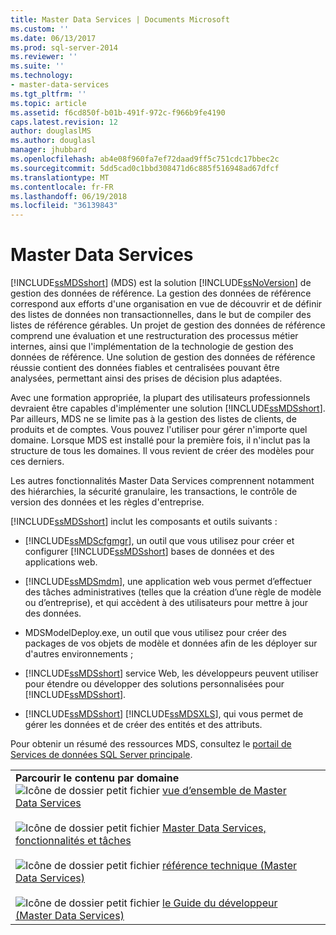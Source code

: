 ```yaml
---
title: Master Data Services | Documents Microsoft
ms.custom: ''
ms.date: 06/13/2017
ms.prod: sql-server-2014
ms.reviewer: ''
ms.suite: ''
ms.technology:
- master-data-services
ms.tgt_pltfrm: ''
ms.topic: article
ms.assetid: f6cd850f-b01b-491f-972c-f966b9fe4190
caps.latest.revision: 12
author: douglaslMS
ms.author: douglasl
manager: jhubbard
ms.openlocfilehash: ab4e08f960fa7ef72daad9ff5c751cdc17bbec2c
ms.sourcegitcommit: 5dd5cad0c1bbd308471d6c885f516948ad67dfcf
ms.translationtype: MT
ms.contentlocale: fr-FR
ms.lasthandoff: 06/19/2018
ms.locfileid: "36139843"
---
```

# <a name="master-data-services"></a>Master Data Services
  [!INCLUDE[ssMDSshort](../includes/ssmdsshort-md.md)] (MDS) est la solution [!INCLUDE[ssNoVersion](../includes/ssnoversion-md.md)] de gestion des données de référence. La gestion des données de référence correspond aux efforts d'une organisation en vue de découvrir et de définir des listes de données non transactionnelles, dans le but de compiler des listes de référence gérables. Un projet de gestion des données de référence comprend une évaluation et une restructuration des processus métier internes, ainsi que l'implémentation de la technologie de gestion des données de référence. Une solution de gestion des données de référence réussie contient des données fiables et centralisées pouvant être analysées, permettant ainsi des prises de décision plus adaptées.  
  
 Avec une formation appropriée, la plupart des utilisateurs professionnels devraient être capables d'implémenter une solution [!INCLUDE[ssMDSshort](../includes/ssmdsshort-md.md)]. Par ailleurs, MDS ne se limite pas à la gestion des listes de clients, de produits et de comptes. Vous pouvez l'utiliser pour gérer n'importe quel domaine. Lorsque MDS est installé pour la première fois, il n'inclut pas la structure de tous les domaines. Il vous revient de créer des modèles pour ces derniers.  
  
 Les autres fonctionnalités Master Data Services comprennent notamment des hiérarchies, la sécurité granulaire, les transactions, le contrôle de version des données et les règles d'entreprise.  
  
 [!INCLUDE[ssMDSshort](../includes/ssmdsshort-md.md)] inclut les composants et outils suivants :  
  
-   [!INCLUDE[ssMDScfgmgr](../includes/ssmdscfgmgr-md.md)], un outil que vous utilisez pour créer et configurer [!INCLUDE[ssMDSshort](../includes/ssmdsshort-md.md)] bases de données et des applications web.  
  
-   [!INCLUDE[ssMDSmdm](../includes/ssmdsmdm-md.md)], une application web vous permet d’effectuer des tâches administratives (telles que la création d’une règle de modèle ou d’entreprise), et qui accèdent à des utilisateurs pour mettre à jour des données.  
  
-   MDSModelDeploy.exe, un outil que vous utilisez pour créer des packages de vos objets de modèle et données afin de les déployer sur d'autres environnements ;  
  
-   [!INCLUDE[ssMDSshort](../includes/ssmdsshort-md.md)] service Web, les développeurs peuvent utiliser pour étendre ou développer des solutions personnalisées pour [!INCLUDE[ssMDSshort](../includes/ssmdsshort-md.md)].  
  
-   [!INCLUDE[ssMDSshort](../includes/ssmdsshort-md.md)] [!INCLUDE[ssMDSXLS](../includes/ssmdsxls-md.md)], qui vous permet de gérer les données et de créer des entités et des attributs.  
  
 Pour obtenir un résumé des ressources MDS, consultez le [portail de Services de données SQL Server principale](http://go.microsoft.com/fwlink/?LinkID=214272).  
  
|||  
|-|-|  
|**Parcourir le contenu par domaine**<br /> ![Icône de dossier petit fichier](../../2014/integration-services/media/filefolder-small.gif "petite icône du dossier") [vue d’ensemble de Master Data Services](master-data-services-overview-mds.md)<br /><br /> ![Icône de dossier petit fichier](../../2014/integration-services/media/filefolder-small.gif "petite icône du dossier") [Master Data Services, fonctionnalités et tâches](../../2014/master-data-services/master-data-services-features-and-tasks.md)<br /><br /> ![Icône de dossier petit fichier](../../2014/integration-services/media/filefolder-small.gif "petite icône du dossier") [référence technique (Master Data Services)](technical-reference-master-data-services.md)<br /><br /> ![Icône de dossier petit fichier](../../2014/integration-services/media/filefolder-small.gif "petite icône du dossier") [le Guide du développeur (Master Data Services)](develop/master-data-services-developer-documentation.md)||  
  
  